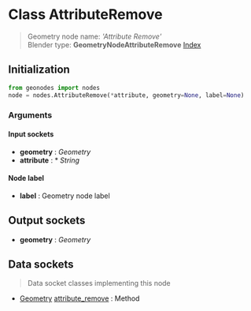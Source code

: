 
# Class AttributeRemove

> Geometry node name: _'Attribute Remove'_<br>Blender type:  **GeometryNodeAttributeRemove**
[Index](/docs/index.md)

## Initialization


```python
from geonodes import nodes
node = nodes.AttributeRemove(*attribute, geometry=None, label=None)
```


### Arguments


#### Input sockets



- **geometry** : _Geometry_
- **attribute** : * _String_



#### Node label



- **label** : Geometry node label



## Output sockets



- **geometry** : _Geometry_



## Data sockets

> Data socket classes implementing this node


- [Geometry](../sockets/Geometry.md) [attribute_remove](../sockets/Geometry.md#attribute_remove) : Method


